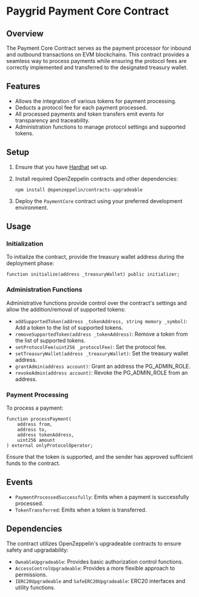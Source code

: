 # Paygrid Payment Core Contract

## Overview
The Payment Core Contract serves as the payment processor for inbound and outbound transactions on EVM blockchains. This contract provides a seamless way to process payments while ensuring the protocol fees are correctly implemented and transferred to the designated treasury wallet.

## Features
- Allows the integration of various tokens for payment processing.
- Deducts a protocol fee for each payment processed.
- All processed payments and token transfers emit events for transparency and traceability.
- Administration functions to manage protocol settings and supported tokens.

## Setup
1. Ensure that you have [Hardhat](https://hardhat.org/getting-started/) set up.
2. Install required OpenZeppelin contracts and other dependencies:
   ```
   npm install @openzeppelin/contracts-upgradeable
   ```

3. Deploy the `PaymentCore` contract using your preferred development environment.

## Usage

### Initialization
To initialize the contract, provide the treasury wallet address during the deployment phase:

```solidity
function initialize(address _treasuryWallet) public initializer;
```

### Administration Functions
Administrative functions provide control over the contract's settings and allow the addition/removal of supported tokens:

- `addSupportedToken(address _tokenAddress, string memory _symbol)`: Add a token to the list of supported tokens.
- `removeSupportedToken(address _tokenAddress)`: Remove a token from the list of supported tokens.
- `setProtocolFee(uint256 _protocolFee)`: Set the protocol fee.
- `setTreasuryWallet(address _treasuryWallet)`: Set the treasury wallet address.
- `grantAdmin(address account)`: Grant an address the PG_ADMIN_ROLE.
- `revokeAdmin(address account)`: Revoke the PG_ADMIN_ROLE from an address.

### Payment Processing

To process a payment:

```solidity
function processPayment(
    address from,
    address to,
    address tokenAddress,
    uint256 amount
) external onlyProtocolOperator;
```

Ensure that the token is supported, and the sender has approved sufficient funds to the contract.

## Events

- `PaymentProcessedSuccessfully`: Emits when a payment is successfully processed.
- `TokenTransferred`: Emits when a token is transferred.

## Dependencies
The contract utilizes OpenZeppelin's upgradeable contracts to ensure safety and upgradability:

- `OwnableUpgradeable`: Provides basic authorization control functions.
- `AccessControlUpgradeable`: Provides a more flexible approach to permissions.
- `IERC20Upgradeable` and `SafeERC20Upgradeable`: ERC20 interfaces and utility functions.
